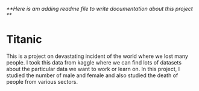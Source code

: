 _**Here is am adding readme file to write documentation about this project
**_

# Titanic
This is a project on devastating incident of the world where we lost many people. I took this data from kaggle where we can find lots of datasets about the particular data we want to work or learn on. In this project, I studied the number of male and female and also studied the death of people from various sectors.
